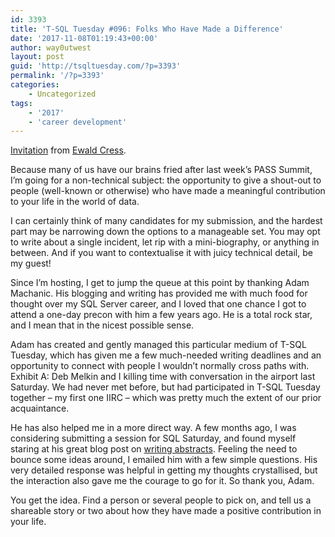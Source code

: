 ```yaml
---
id: 3393
title: 'T-SQL Tuesday #096: Folks Who Have Made a Difference'
date: '2017-11-08T01:19:43+00:00'
author: way0utwest
layout: post
guid: 'http://tsqltuesday.com/?p=3393'
permalink: '/?p=3393'
categories:
    - Uncategorized
tags:
    - '2017'
    - 'career development'
---
```


[Invitation](https://sqlonice.com/tsql-tuesday-96-folks-who-have-made-a-difference/) from [Ewald Cress](https://sqlonice.com).

Because many of us have our brains fried after last week’s PASS Summit, I’m going for a non-technical subject: the opportunity to give a shout-out to people (well-known or otherwise) who have made a meaningful contribution to your life in the world of data.

I can certainly think of many candidates for my submission, and the hardest part may be narrowing down the options to a manageable set. You may opt to write about a single incident, let rip with a mini-biography, or anything in between. And if you want to contextualise it with juicy technical detail, be my guest!

Since I’m hosting, I get to jump the queue at this point by thanking Adam Machanic. His blogging and writing has provided me with much food for thought over my SQL Server career, and I loved that one chance I got to attend a one-day precon with him a few years ago. He is a total rock star, and I mean that in the nicest possible sense.

Adam has created and gently managed this particular medium of T-SQL Tuesday, which has given me a few much-needed writing deadlines and an opportunity to connect with people I wouldn’t normally cross paths with. Exhibit A: Deb Melkin and I killing time with conversation in the airport last Saturday. We had never met before, but had participated in T-SQL Tuesday together – my first one IIRC – which was pretty much the extent of our prior acquaintance.

He has also helped me in a more direct way. A few months ago, I was considering submitting a session for SQL Saturday, and found myself staring at his great blog post on [writing abstracts](http://dataeducation.com/capturing-attention-writing-great-session-descriptions/). Feeling the need to bounce some ideas around, I emailed him with a few simple questions. His very detailed response was helpful in getting my thoughts crystallised, but the interaction also gave me the courage to go for it. So thank you, Adam.

You get the idea. Find a person or several people to pick on, and tell us a shareable story or two about how they have made a positive contribution in your life.